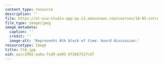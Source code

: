 ```yaml
---
content_type: resource
description: ''
file: https://ol-ocw-studio-app-qa.s3.amazonaws.com/courses/18-05-introduction-to-probability-and-statistics-spring-2014/aacc3992aaba7cd8ae055f2067527cd7_tl8.jpg
file_type: image/jpeg
image_metadata:
  caption: ''
  credit: ''
  image-alt: 'Represents 8th block of time: board discussion.'
resourcetype: Image
title: tl8.jpg
uid: aacc3992-aaba-7cd8-ae05-5f2067527cd7
---
```

